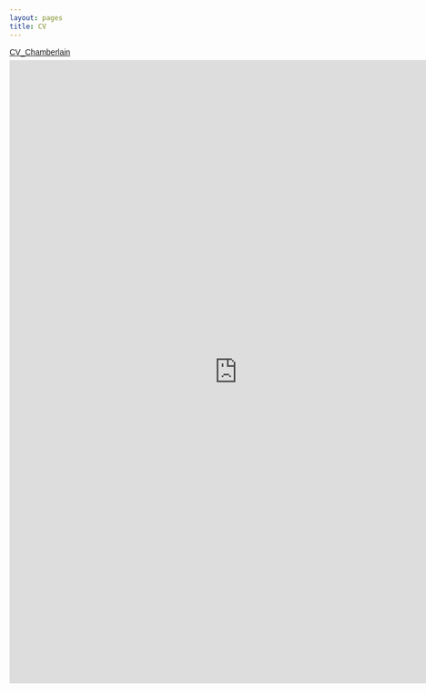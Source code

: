 ```yaml
---
layout: pages
title: CV
---
```


<!--
# [Click here for a pdf](/pdfs/CV_Chamberlain_website.pdf)
-->

<a title="View CV_Chamberlain on Scribd" href="http://www.scribd.com/doc/78970554/CV-Chamberlain" style="margin: 12px auto 6px auto; font-family: Helvetica,Arial,Sans-serif; font-style: normal; font-variant: normal; font-weight: normal; font-size: 14px; line-height: normal; font-size-adjust: none; font-stretch: normal; -x-system-font: none; display: block; text-decoration: underline;">CV_Chamberlain</a><iframe class="scribd_iframe_embed" src="http://www.scribd.com/embeds/78970554/content?start_page=1&view_mode=list&access_key=key-1gdgxmgui1a3ox2ochiv" data-auto-height="false" data-aspect-ratio="0.772727272727273" scrolling="no" id="doc_61836" width="800" height="1095" frameborder="0"></iframe>